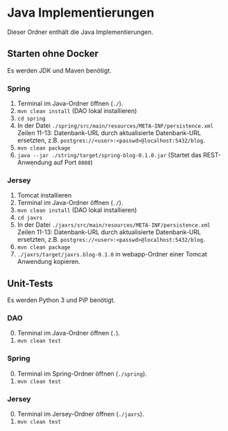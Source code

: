 # Java Implementierungen

Dieser Ordner enthält die Java Implementierungen.

## Starten ohne Docker

Es werden JDK und Maven benötigt.

### Spring 

1. Terminal im Java-Ordner öffnen (`./`).
2. `mvn clean install` (DAO lokal installieren)
3. `cd spring`
4. In der Datei `./spring/src/main/resources/META-INF/persistence.xml` Zeilen 11-13: Datenbank-URL durch aktualisierte Datenbank-URL ersetzten, z.B. `postgres://<user>:<passwd>@localhost:5432/blog`.
5. `mvn clean package`
6. `java --jar ./string/target/spring-blog-0.1.0.jar` (Startet das REST-Anwendung auf Port `8080`)

### Jersey

1. Tomcat installieren
2. Terminal im Java-Ordner öffnen (`./`).
3. `mvn clean install` (DAO lokal installieren)
4. `cd jaxrs`
5. In der Datei `./jaxrs/src/main/resources/META-INF/persistence.xml` Zeilen 11-13: Datenbank-URL durch aktualisierte Datenbank-URL ersetzten, z.B. `postgres://<user>:<passwd>@localhost:5432/blog`.
6. `mvn clean package`
7. `./jaxrs/target/jaxrs.blog-0.1.0` in webapp-Ordner einer Tomcat Anwendung kopieren.

## Unit-Tests

Es werden Python 3 und PiP benötigt.

### DAO 

0. Terminal im Java-Ordner öffnen (`.`).
1. `mvn clean test`

### Spring 

0. Terminal im Spring-Ordner öffnen (`./spring`).
1. `mvn clean test`

### Jersey 

0. Terminal im Jersey-Ordner öffnen (`./jaxrs`).
1. `mvn clean test`